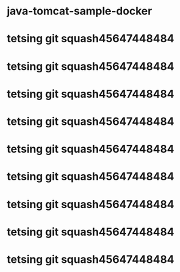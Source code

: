 # java-tomcat-sample-docker

# tetsing git squash45647448484
# tetsing git squash45647448484
# tetsing git squash45647448484
# tetsing git squash45647448484
# tetsing git squash45647448484
# tetsing git squash45647448484
# tetsing git squash45647448484
# tetsing git squash45647448484
# tetsing git squash45647448484

